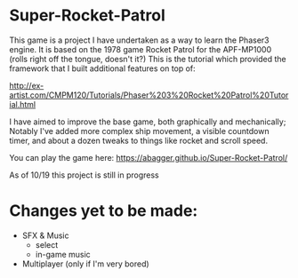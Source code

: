 # Super-Rocket-Patrol

This game is a project I have undertaken as a way to 
learn the Phaser3 engine. It is based on the 1978 game 
Rocket Patrol for the APF-MP1000 (rolls right off the 
tongue, doesn't it?) This is the tutorial which provided
the framework that I built additional features on top of:

http://ex-artist.com/CMPM120/Tutorials/Phaser%203%20Rocket%20Patrol%20Tutorial.html

I have aimed to improve the base game, both graphically 
and mechanically; Notably I've added more complex ship 
movement, a visible countdown timer, and about a dozen
tweaks to things like rocket and scroll speed.

You can play the game here: https://abagger.github.io/Super-Rocket-Patrol/

As of 10/19 this project is still in progress

# Changes yet to be made:
- SFX & Music
  - select
  - in-game music
- Multiplayer (only if I'm very bored)
